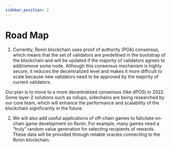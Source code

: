 ```yaml
---
sidebar_position: 2
---
```


# Road Map

1. Currently, Ronin blockchain uses proof of authority (POA) consensus, which means that the set of validators are predefined in the bootstrap of the blockchain and will be updated if the majority of validators agrees to add/remove some node. Although this consensus mechanism is highly secure, it reduces the decentralized level and makes it more difficult to scale because new validators need to be approved by the majority of current validators.

Our plan is to move to a more decentralized consensus (like dPOS) in 2022. Some layer-2 solutions such as rollups, sidechains are being researched by our core team, which will enhance the performance and scalability of the blockchain significantly in the future.

2. We will also add useful applications of off-chain games to falicitate on-chain game development on Ronin. For example, many games need a “truly” random value generation for selecting recipients of rewards. These data will be provided through reliable oracles connecting to the Ronin blockchain.

